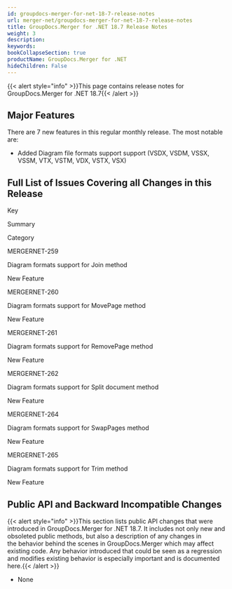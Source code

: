 ```yaml
---
id: groupdocs-merger-for-net-18-7-release-notes
url: merger-net/groupdocs-merger-for-net-18-7-release-notes
title: GroupDocs.Merger for .NET 18.7 Release Notes
weight: 3
description: 
keywords: 
bookCollapseSection: true
productName: GroupDocs.Merger for .NET
hideChildren: False
---
```

{{< alert style="info" >}}This page contains release notes for GroupDocs.Merger for .NET 18.7{{< /alert >}}

## Major Features

There are 7 new features in this regular monthly release. The most notable are:

*   Added Diagram file formats support support (VSDX, VSDM, VSSX, VSSM, VTX, VSTM, VDX, VSTX, VSX)

## Full List of Issues Covering all Changes in this Release

Key

Summary

Category

MERGERNET-259

Diagram formats support for Join method

New Feature

MERGERNET-260

Diagram formats support for MovePage method

New Feature

MERGERNET-261

Diagram formats support for RemovePage method

New Feature

MERGERNET-262

Diagram formats support for Split document method

New Feature

MERGERNET-264

Diagram formats support for SwapPages method

New Feature

MERGERNET-265

Diagram formats support for Trim method

New Feature

## Public API and Backward Incompatible Changes

{{< alert style="info" >}}This section lists public API changes that were introduced in GroupDocs.Merger for .NET 18.7. It includes not only new and obsoleted public methods, but also a description of any changes in the behavior behind the scenes in GroupDocs.Merger which may affect existing code. Any behavior introduced that could be seen as a regression and modifies existing behavior is especially important and is documented here.{{< /alert >}}

*   None
